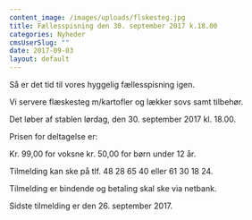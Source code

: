 ```yaml
---
content_image: /images/uploads/flskesteg.jpg
title: Fællesspisning den 30. september 2017 k.18.00
categories: Nyheder
cmsUserSlug: ""
date: 2017-09-03 
layout: default
---
```


Så er det tid til vores hyggelig fællesspisning igen. 

Vi servere flæskesteg m/kartofler og lækker sovs samt tilbehør.

Det løber af stablen lørdag, den 30. september 2017 kl. 18.00.

Prisen for deltagelse er:

Kr. 99,00 for voksne
kr. 50,00 for børn under 12 år.

Tilmelding kan ske på tlf. 48 28 65 40 eller 61 30 18 24.

Tilmelding er bindende og betaling skal ske via netbank.

Sidste tilmelding er den 26. september 2017. 
